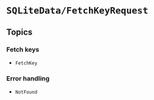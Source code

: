 # ``SQLiteData/FetchKeyRequest``

## Topics

### Fetch keys

- ``FetchKey``

### Error handling

- ``NotFound``
